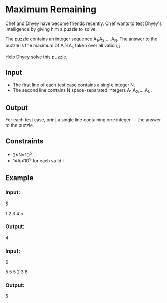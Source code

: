 # Maximum Remaining

Chef and Dhyey have become friends recently. Chef wants to test Dhyey's intelligence by giving him a puzzle to solve.

The puzzle contains an integer sequence A<sub>1</sub>,A<sub>2</sub>,…,A<sub>N</sub>. 
The answer to the puzzle is the maximum of A<sub>i</sub>%A<sub>j</sub>, taken over all valid i, j.

Help Dhyey solve this puzzle.

## Input

- The first line of each test case contains a single integer N.
- The second line contains N space-separated integers A<sub>1</sub>,A<sub>2</sub>,…,A<sub>N</sub>.

## Output

For each test case, print a single line containing one integer — the answer to the puzzle.

## Constraints

- 2≤N≤10<sup>5</sup> 
- 1≤A<sub>i</sub>≤10<sup>9</sup> for each valid i

## Example

### Input:

5  

1 2 3 4 5

### Output:

4

### Input:

6  

5 5 5 2 3 8

### Output:

5
